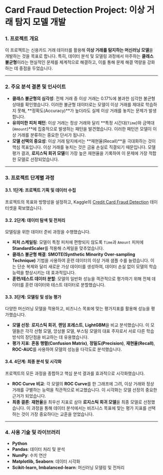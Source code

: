 # Card Fraud Detection Project: 이상 거래 탐지 모델 개발

### **1. 프로젝트 개요**

이 프로젝트는 신용카드 거래 데이터를 활용해 **이상 거래를 탐지하는 머신러닝 모델**을 개발하는 것을 목표로 합니다. 특히, 데이터 분석 및 모델링 과정에서 마주하는 **클래스 불균형**이라는 현실적인 문제를 체계적으로 해결하고, 이를 통해 문제 해결 역량을 강화하는 데 중점을 두었습니다.

---

### **2. 주요 분석 결론 및 인사이트**

* **클래스 불균형의 심각성**: 전체 거래 중 이상 거래는 0.17%에 불과한 심각한 불균형 상태를 확인했습니다. 이러한 불균형 데이터로는 모델이 이상 거래를 제대로 학습하지 못해, **정확도(Accuracy)**가 높더라도 실제 이상 거래를 놓치는 문제가 발생합니다.
* **유의미한 피처 패턴**: 이상 거래는 정상 거래와 달리 **특정 시간대(`Time`)와 금액대(`Amount`)**에 집중적으로 발생하는 패턴을 발견했습니다. 이러한 패턴은 모델이 이상 거래를 분류하는 중요한 단서가 됩니다.
* **모델 선택의 중요성**: 이상 거래 탐지에서는 **재현율(Recall)**을 극대화하는 것이 핵심 목표입니다. 이상 거래를 놓치는 것은 금융 손실로 직결되기 때문입니다. 모델 평가 결과, **로지스틱 회귀 모델**이 가장 높은 재현율을 기록하여 이 문제에 가장 적합한 모델로 선정되었습니다.

---

### **3. 프로젝트 단계별 과정**

#### **3.1. 1단계: 프로젝트 기획 및 데이터 수집**
프로젝트의 목표와 방향성을 설정하고, Kaggle의 [Credit Card Fraud Detection](https://www.kaggle.com/datasets/mlg-ulb/creditcardfraud) 데이터셋을 확보했습니다.

#### **3.2. 2단계: 데이터 탐색 및 전처리**
모델링을 위한 데이터 준비 과정을 수행했습니다.

* **피처 스케일링**: 모델이 특정 피처에 편향되지 않도록 `Time`과 `Amount` 피처에 **StandardScaler**를 적용해 스케일을 맞추었습니다.
* **클래스 불균형 해결**: **SMOTE(Synthetic Minority Over-sampling Technique)** 기법을 사용하여 훈련 데이터의 이상 거래 샘플 수를 늘렸습니다. 이는 단순 복제와 달리 새로운 가상 데이터를 생성하여, 데이터 손실 없이 모델의 학습 능력을 향상시키는 데 효과적입니다.
* **훈련/테스트 데이터 분할**: 모델의 일반화 성능을 객관적으로 평가하기 위해 전체 데이터를 훈련 데이터와 테스트 데이터로 분할했습니다.

#### **3.3. 3단계: 모델링 및 성능 평가**
다양한 머신러닝 모델을 적용하고, 비즈니스 목표에 맞는 평가지표를 활용해 성능을 평가했습니다.

* **모델 선정**: **로지스틱 회귀**, **랜덤 포레스트**, **LightGBM**을 비교 분석했습니다. 이 모델들은 각각 선형 모델, 앙상블 모델, 부스팅 모델의 대표 주자로서 서로 다른 학습 방식의 장단점을 비교하는 데 유용했습니다.
* **평가 지표**: **혼동 행렬(Confusion Matrix)**, **정밀도(Precision)**, **재현율(Recall)**, **ROC-AUC**를 사용하여 모델의 성능을 다각도로 분석했습니다.

#### **3.4. 4단계: 최종 분석 및 시각화**
프로젝트의 모든 과정을 종합하고 핵심 분석 결과를 효과적으로 시각화했습니다.

* **ROC Curve 비교**: 각 모델의 **ROC Curve**를 한 그래프에 그려, 이상 거래와 정상 거래를 구별하는 능력을 직관적으로 비교했습니다. 이 시각화는 모델 선정의 중요한 근거가 되었습니다.
* **최종 결론**: **재현율**을 최우선 지표로 삼아 **로지스틱 회귀 모델**을 최종 모델로 선정했습니다. 이 과정을 통해 데이터 분석에서는 비즈니스 목표에 맞는 평가 지표를 선택하는 것이 가장 중요하다는 교훈을 얻었습니다.

---

### **4. 사용 기술 및 라이브러리**

* **Python**
* **Pandas**: 데이터 처리 및 분석
* **NumPy**: 수치 연산
* **Matplotlib, Seaborn**: 데이터 시각화
* **Scikit-learn, Imbalanced-learn**: 머신러닝 모델링 및 전처리
